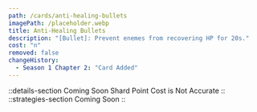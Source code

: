 ```yaml
---
path: /cards/anti-healing-bullets
imagePath: /placeholder.webp
title: Anti-Healing Bullets
description: "[Bullet]: Prevent enemes from recovering HP for 20s."
cost: "n"
removed: false
changeHistory:
  - Season 1 Chapter 2: "Card Added"
---
```

::details-section
Coming Soon
Shard Point Cost is Not Accurate
::
::strategies-section
Coming Soon
::